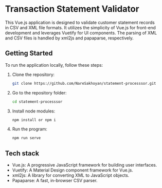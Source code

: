 # Transaction Statement Validator

This Vue.js application is designed to validate customer statement records in CSV and XML file formats. It utilizes the simplicity of Vue.js for front-end development and leverages Vuetify for UI components. The parsing of XML and CSV files is handled by xml2js and papaparse, respectively.

## Getting Started

To run the application locally, follow these steps:

1. Clone the repository:
   ```bash
   git clone https://github.com/NareSakhoyan/statement-processsor.git
2. Go to the repository folder:
   ```bash
   cd statement-processsor
3. Install node modules:
   ```bash
   npm install or npm i
4. Run the program:
   ```bash
   npm run serve

## Tech stack

 - Vue.js: A progressive JavaScript framework for building user interfaces.
 - Vuetify: A Material Design component framework for Vue.js.
 - xml2js: A library for converting XML to JavaScript objects.
 - Papaparse: A fast, in-browser CSV parser.